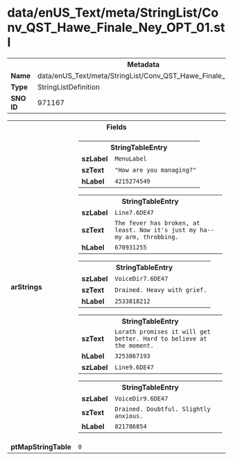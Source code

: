 <h1>data/enUS_Text/meta/StringList/Conv_QST_Hawe_Finale_Ney_OPT_01.stl</h1><table><tr><th colspan="100%">Metadata</th></tr><tr><td><b>Name</b></td><td>data/enUS_Text/meta/StringList/Conv_QST_Hawe_Finale_Ney_OPT_01.stl</td></tr><tr><td><b>Type</b></td><td>StringListDefinition</td></tr><tr><td><b>SNO ID</b></td><td>971167</td></tr></table>

<table><tr><th colspan="100%">Fields</th></tr><tr><td><b>arStrings</b></td><td><table><tr><th colspan="100%">StringTableEntry</th></tr><tr><td><b>szLabel</b></td><td><code>MenuLabel</code></td></tr><tr><td><b>szText</b></td><td><code>"How are you managing?"</code></td></tr><tr><td><b>hLabel</b></td><td><code>4215274549</code></td></tr></table>


<table><tr><th colspan="100%">StringTableEntry</th></tr><tr><td><b>szLabel</b></td><td><code>Line7.6DE47</code></td></tr><tr><td><b>szText</b></td><td><code>The fever has broken, at least. Now it's just my ha-- my arm, throbbing.</code></td></tr><tr><td><b>hLabel</b></td><td><code>670931255</code></td></tr></table>


<table><tr><th colspan="100%">StringTableEntry</th></tr><tr><td><b>szLabel</b></td><td><code>VoiceDir7.6DE47</code></td></tr><tr><td><b>szText</b></td><td><code>Drained. Heavy with grief.</code></td></tr><tr><td><b>hLabel</b></td><td><code>2533818212</code></td></tr></table>


<table><tr><th colspan="100%">StringTableEntry</th></tr><tr><td><b>szText</b></td><td><code>Lorath promises it will get better. Hard to believe at the moment.</code></td></tr><tr><td><b>hLabel</b></td><td><code>3253867193</code></td></tr><tr><td><b>szLabel</b></td><td><code>Line9.6DE47</code></td></tr></table>


<table><tr><th colspan="100%">StringTableEntry</th></tr><tr><td><b>szLabel</b></td><td><code>VoiceDir9.6DE47</code></td></tr><tr><td><b>szText</b></td><td><code>Drained. Doubtful. Slightly anxious.</code></td></tr><tr><td><b>hLabel</b></td><td><code>821786854</code></td></tr></table>


</td></tr><tr><td><b>ptMapStringTable</b></td><td><code>0</code></td></tr></table>

